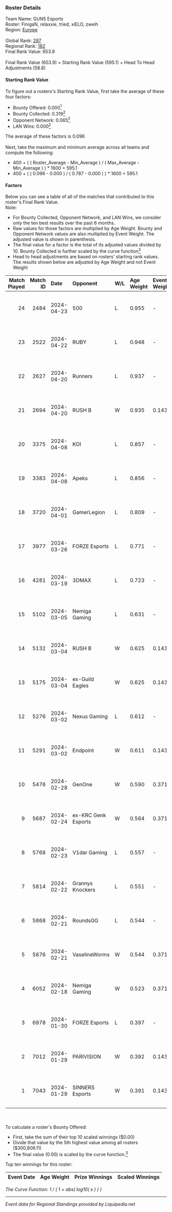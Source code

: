 ### Roster Details<br />
Team Name: GUN5 Esports<br />
Roster: FinigaN, relaxxie, tried, xiELO, zweih<br />
Region: [Europe]( ../standings_europe.md)<br />
<br />
Global Rank: [287](../standings_global.md)<br />
Regional Rank: [182]( ../standings_europe.md)<br />
Final Rank Value:  653.9<br />
<br />
Final Rank Value (653.9) = Starting Rank Value (595.1) + Head To Head Adjustments (58.8)<br />

#### Starting Rank Value<br />
To figure out a rosters's Starting Rank Value, first take the average of these four factors:<br />
- Bounty Offered: 0.000[<sup>1</sup>](#table2)
- Bounty Collected: 0.319[<sup>2</sup>](#table1)
- Opponent Network: 0.065[<sup>2</sup>](#table1)
- LAN Wins: 0.000[<sup>2</sup>](#table1)

The average of these factors is 0.096<br />
<br />
Next, take the maximum and minimum average across all teams and compute the following:<br />
- 400 + ( ( Roster_Average - Min_Average ) / ( Max_Average - Min_Average ) ) * 1600 = 595.1
- 400 + ( ( 0.096 - 0.000 ) / ( 0.787 - 0.000 ) ) * 1600 = 595.1


#### Factors<br />
Below you can see a table of all of the matches that contributed to this roster's Final Rank Value.<br />
Note:<br />

- For Bounty Collected, Opponent Network, and LAN Wins, we consider only the ten best results over the past 6 months.
- Raw values for those factors are multiplied by Age Weight. Bounty and Opponent Network values are also multiplied by Event Weight. The adjusted value is shown in parenthesis.
- The final value for a factor is the total of its adjusted values divided by 10. Bounty Collected is further scaled by the curve function[<sup>3</sup>](#curveFunction)
- Head to head adjustments are based on rosters' starting rank values. The results shown below are adjusted by Age Weight and not Event Weight
<span id="table1"></span><br />


| Match Played | Match ID | Date       | Opponent            | W/L | Age Weight | Event Weight | Bounty Collected | Opponent Network | LAN Wins  | H2H Adj. | Roster                                 |
| -: | -: | :- | :- | :- | :- | :- | :- | :- | :- | -: | :- |
|           24 |     2484 | 2024-04-23 | 500                 | L   | 0.955      | -            | -                | -                | -         |    -7.90 | FinigaN, relaxxie, tried, xiELO, zweih |
|           23 |     2522 | 2024-04-22 | RUBY                | L   | 0.948      | -            | -                | -                | -         |    -4.86 | FinigaN, relaxxie, tried, xiELO, zweih |
|           22 |     2627 | 2024-04-20 | Runners             | L   | 0.937      | -            | -                | -                | -         |   -20.53 | FinigaN, m1QUSE, tried, xiELO, zweih   |
|           21 |     2694 | 2024-04-20 | RUSH B              | W   | 0.935      | 0.143        | 0.001 (0.000)    | 0.446 (0.060)    | 0 (0.000) |    20.66 | FinigaN, lov1kus, supra, tried, xiELO  |
|           20 |     3375 | 2024-04-08 | KOI                 | L   | 0.857      | -            | -                | -                | -         |    -3.12 | FinigaN, lov1kus, supra, tried, xiELO  |
|           19 |     3383 | 2024-04-08 | Apeks               | L   | 0.856      | -            | -                | -                | -         |    -1.17 | FinigaN, lov1kus, supra, tried, xiELO  |
|           18 |     3720 | 2024-04-01 | GamerLegion         | L   | 0.809      | -            | -                | -                | -         |    -0.98 | FinigaN, lov1kus, supra, tried, xiELO  |
|           17 |     3977 | 2024-03-26 | FORZE Esports       | L   | 0.771      | -            | -                | -                | -         |    -2.19 | FinigaN, lov1kus, supra, tried, xiELO  |
|           16 |     4281 | 2024-03-19 | 3DMAX               | L   | 0.723      | -            | -                | -                | -         |    -4.11 | FinigaN, lov1kus, supra, tried, xiELO  |
|           15 |     5102 | 2024-03-05 | Nemiga Gaming       | L   | 0.631      | -            | -                | -                | -         |    -0.81 | FinigaN, lov1kus, supra, tried, xiELO  |
|           14 |     5132 | 2024-03-04 | RUSH B              | W   | 0.625      | 0.143        | 0.001 (0.000)    | 0.446 (0.040)    | 0 (0.000) |    12.81 | FinigaN, lov1kus, supra, tried, xiELO  |
|           13 |     5175 | 2024-03-04 | ex-Guild Eagles     | W   | 0.625      | 0.143        | 0.015 (0.001)    | 0.475 (0.042)    | 0 (0.000) |    16.83 | FinigaN, lov1kus, supra, tried, xiELO  |
|           12 |     5276 | 2024-03-02 | Nexus Gaming        | L   | 0.612      | -            | -                | -                | -         |    -3.71 | FinigaN, lov1kus, supra, tried, xiELO  |
|           11 |     5291 | 2024-03-02 | Endpoint            | W   | 0.611      | 0.143        | 0.012 (0.001)    | 0.770 (0.067)    | 0 (0.000) |    15.93 | FinigaN, lov1kus, supra, tried, xiELO  |
|           10 |     5476 | 2024-02-28 | GenOne              | W   | 0.590      | 0.371        | 0.000 (0.000)    | 0.442 (0.097)    | 0 (0.000) |     9.42 | FinigaN, lov1kus, supra, tried, xiELO  |
|            9 |     5687 | 2024-02-24 | ex-KRC Genk Esports | W   | 0.564      | 0.371        | 0.000 (0.000)    | 0.173 (0.036)    | 0 (0.000) |    10.71 | FinigaN, lov1kus, supra, tried, xiELO  |
|            8 |     5768 | 2024-02-23 | V1dar Gaming        | L   | 0.557      | -            | -                | -                | -         |    -6.99 | FinigaN, lov1kus, supra, tried, xiELO  |
|            7 |     5814 | 2024-02-22 | Grannys Knockers    | L   | 0.551      | -            | -                | -                | -         |    -5.27 | FinigaN, lov1kus, supra, tried, xiELO  |
|            6 |     5868 | 2024-02-21 | RoundsGG            | L   | 0.544      | -            | -                | -                | -         |    -8.87 | FinigaN, lov1kus, supra, tried, xiELO  |
|            5 |     5876 | 2024-02-21 | VaselineWorms       | W   | 0.544      | 0.371        | 0.000 (0.000)    | 0.418 (0.084)    | 0 (0.000) |    10.04 | FinigaN, lov1kus, supra, tried, xiELO  |
|            4 |     6052 | 2024-02-18 | Nemiga Gaming       | W   | 0.523      | 0.371        | 0.358 (0.070)    | 0.895 (0.174)    | 0 (0.000) |    16.05 | FinigaN, lov1kus, supra, tried, xiELO  |
|            3 |     6978 | 2024-01-30 | FORZE Esports       | L   | 0.397      | -            | -                | -                | -         |    -5.02 | FinigaN, lov1kus, supra, tried, xiELO  |
|            2 |     7012 | 2024-01-29 | PARIVISION          | W   | 0.392      | 0.143        | 0.002 (0.000)    | 0.329 (0.018)    | 0 (0.000) |    10.56 | FinigaN, lov1kus, supra, tried, xiELO  |
|            1 |     7043 | 2024-01-29 | SINNERS Esports     | W   | 0.391      | 0.143        | 0.011 (0.001)    | 0.582 (0.033)    | 0 (0.000) |    11.31 | FinigaN, lov1kus, supra, tried, xiELO  |

<br />
<span id="table2"></span><br />
To calculate a roster's Bounty Offered:<br />

- First, take the sum of their top 10 scaled winnings ($0.00)
- Divide that value by the 5th highest value among all rosters ($300,806.11)
- The final value (0.00) is scaled by the curve function.[<sup>3</sup>](#curveFunction)

Top ten winnings for this roster:<br />

| Event Date | Age Weight | Prize Winnings | Scaled Winnings |
| :- | -: | :- | :- |


<span id="curveFunction"></span>_The Curve Function: 1 / ( 1 + abs( log10( x ) ) )_<br />

---
_Event data for Regional Standings provided by Liquipedia.net_<br />
